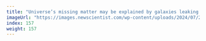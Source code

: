 ```yaml
---
title: "Universe’s missing matter may be explained by galaxies leaking gas"
imageUrl: "https://images.newscientist.com/wp-content/uploads/2024/07/23095940/SEI_213825644.jpg?width=788"
index: 157
weight: 157
---
```

